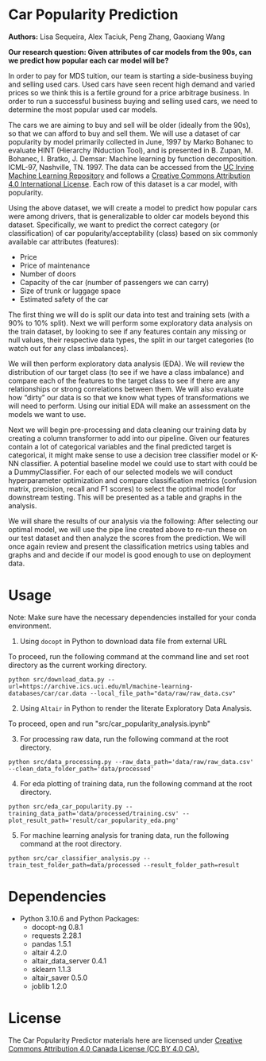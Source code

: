# Car Popularity Prediction

**Authors:** Lisa Sequeira, Alex Taciuk, Peng Zhang, Gaoxiang Wang

**Our research question: Given attributes of car models from the 90s, can we predict how popular each car model will be?**

In order to pay for MDS tuition, our team is starting a side-business buying and selling used cars.  Used cars have seen recent high demand and varied prices so we think this is a fertile ground for a price arbitrage business. In order to run a successful business buying and selling used cars, we need to determine the most popular used car models. 

The cars we are aiming to buy and sell will be older (ideally from the 90s), so that we can afford to buy and sell them. We will use a dataset of car popularity by model primarily collected in June, 1997 by Marko Bohanec to evaluate HINT (Hierarchy INduction Tool), and is presented in B. Zupan, M. Bohanec, I. Bratko, J. Demsar: Machine learning by function decomposition. ICML-97, Nashville, TN. 1997. The data can be accessed from the [UC Irvine Machine Learning Repository](https://archive-beta.ics.uci.edu/dataset/19/car+evaluation) and follows a [Creative Commons Attribution 4.0 International License](https://creativecommons.org/licenses/by/4.0/legalcode). Each row of this dataset is a car model, with popularity. 

Using the above dataset, we will create a model to predict how popular cars were among drivers, that is generalizable to older car models beyond this dataset.  Specifically, we want to predict the correct category (or classification) of car popularity/acceptability (class) based on six commonly available  car attributes (features):
* Price
* Price of maintenance
* Number of doors
* Capacity of the car (number of passengers we can carry)
* Size of trunk or luggage space
* Estimated safety of the car  


The first thing we will do is split our data into test and training sets (with a 90% to 10% split). Next we will perform some exploratory data analysis on the train dataset, by looking to see if any features contain any missing or null values, their respective data types, the split in our target categories (to watch out for any class imbalances). 

We will then perform exploratory data analysis (EDA). We will review the distribution of our target class (to see if we have a class imbalance) and compare each of the features to the target class to see if there are any relationships or strong correlations between them. We will also evaluate how “dirty” our data is so that we know what types of transformations we will need to perform. Using our initial EDA will make an assessment on the models we want to use. 

Next we will begin pre-processing and data cleaning our training data by creating a column transformer to add into our pipeline. Given our features contain a lot of categorical variables and the final predicted target is categorical, it might make sense to use a decision tree classifier model or K-NN classifier. A potential baseline model we could use to start with could be a DummyClassifier. For each of our selected models we will conduct hyperparameter optimization and compare classification metrics (confusion matrix, precision, recall and F1 scores) to select the optimal model for downstream testing. This will be presented as a table and graphs in the analysis. 

We will share the results of our analysis via the following: After selecting our optimal model, we will use the pipe line created above to re-run these on our test dataset and then analyze the scores from the prediction. We will once again review and present the classification metrics using tables and graphs and and decide if our model is good enough to use on deployment data. 



# Usage
Note: Make sure have the necessary dependencies installed for your conda environment.

1. Using `docopt` in Python to download data file from external URL 

To proceed, run the following command at the command line and set root directory as the current working directory.

`python src/download_data.py --url=https://archive.ics.uci.edu/ml/machine-learning-databases/car/car.data --local_file_path="data/raw/raw_data.csv"`

2. Using `Altair` in Python to render the literate Exploratory Data Analysis.

To proceed, open and run "src/car_popularity_analysis.ipynb"

3. For processing raw data, run the following command at the root directory.

`python src/data_processing.py --raw_data_path='data/raw/raw_data.csv' --clean_data_folder_path='data/processed'`

4. For eda plotting of training data, run the following command at the root directory.

`python src/eda_car_popularity.py --training_data_path='data/processed/training.csv' --plot_result_path='result/car_popularity_eda.png'`

5. For machine learning analysis for traning data, run the following command at the root directory.

`python src/car_classifier_analysis.py --train_test_folder_path=data/processed --result_folder_path=result`

# Dependencies

* Python 3.10.6 and Python Packages:
    *  docopt-ng                 0.8.1 
    *  requests                  2.28.1 
    *  pandas                    1.5.1
    *  altair                    4.2.0 
    *  altair_data_server        0.4.1
    *  sklearn                   1.1.3
    *  altair_saver              0.5.0
    *  joblib                    1.2.0

# License

The Car Popularity Predictor materials here are licensed under [Creative Commons Attribution 4.0 Canada License (CC BY 4.0 CA).](https://creativecommons.org/licenses/by-nc-nd/4.0/legalcode) 
